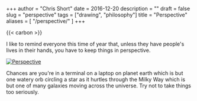 +++
author = "Chris Short"
date = 2016-12-20
description = ""
draft = false
slug = "perspective"
tags = ["drawing", "philosophy"]
title = "Perspective"
aliases = [
    "/perspective/"
]
+++

{{< carbon >}}

I like to remind everyone this time of year that, unless they have people's lives in their hands, you have to keep things in perspective.

[![Perspective](https://shortcdn.com/chrisshort/drawings/perspective.png)](https://shortcdn.com/chrisshort/drawings/perspective.png)

Chances are you're in a terminal on a laptop on planet earth which is but one watery orb circling a star as it hurtles through the Milky Way which is but one of many galaxies moving across the universe. Try not to take things too seriously.

